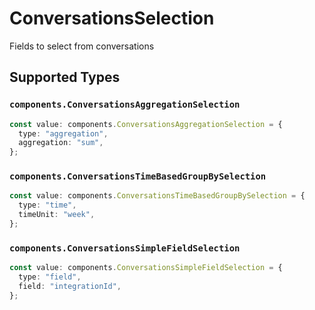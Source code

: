 # ConversationsSelection

Fields to select from conversations


## Supported Types

### `components.ConversationsAggregationSelection`

```typescript
const value: components.ConversationsAggregationSelection = {
  type: "aggregation",
  aggregation: "sum",
};
```

### `components.ConversationsTimeBasedGroupBySelection`

```typescript
const value: components.ConversationsTimeBasedGroupBySelection = {
  type: "time",
  timeUnit: "week",
};
```

### `components.ConversationsSimpleFieldSelection`

```typescript
const value: components.ConversationsSimpleFieldSelection = {
  type: "field",
  field: "integrationId",
};
```

